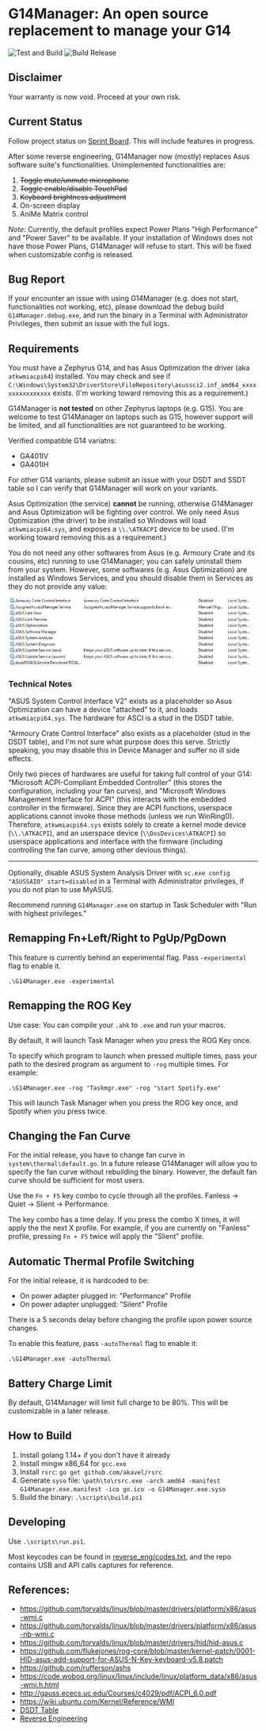 # G14Manager: An open source replacement to manage your G14

![Test and Build](https://github.com/zllovesuki/G14Manager/workflows/Test%20and%20Build/badge.svg) ![Build Release](https://github.com/zllovesuki/G14Manager/workflows/Build%20Release/badge.svg)

## Disclaimer

Your warranty is now void. Proceed at your own risk.

## Current Status

Follow project status on [Sprint Board](https://github.com/zllovesuki/G14Manager/projects/1). This will include features in progress.

After some reverse engineering, G14Manager now (mostly) replaces Asus software suite's functionalities. Unimplemented functionalities are:
1. ~~Toggle mute/unmute microphone~~
2. ~~Toggle enable/disable TouchPad~~
3. ~~Keyboard brightness adjustment~~
4. On-screen display
5. AniMe Matrix control

_Note_: Currently, the default profiles expect Power Plans "High Performance" and "Power Saver" to be available. If your installation of Windows does not have those Power Plans, G14Manager will refuse to start. This will be fixed when customizable config is released.

## Bug Report

If your encounter an issue with using G14Manager (e.g. does not start, functionalities not working, etc), please download the debug build `G14Manager.debug.exe`, and run the binary in a Terminal with Administrator Privileges, then submit an issue with the full logs.

## Requirements

You must have a Zephyrus G14, and has Asus Optimization the driver (aka `atkwmiacpi64`) installed. You may check and see if `C:\Windows\System32\DriverStore\FileRepository\asussci2.inf_amd64_xxxxxxxxxxxxxxxx` exists. (I'm working toward removing this as a requirement.)

G14Manager is **not tested** on other Zephyrus laptops (e.g. G15). You are welcome to test G14Manager on laptops such as G15, however support will be limited, and all functionalities are not guaranteed to be working.

Verified compatible G14 variatns:
- GA401IV
- GA401IH

For other G14 variants, please submit an issue with your DSDT and SSDT table so I can verify that G14Manager will work on your variants.

Asus Optimization (the service) **cannot** be running, otherwise G14Manager and Asus Optimization will be fighting over control. We only need Asus Optimization (the driver) to be installed so Windows will load `atkwmiacpi64.sys`, and exposes a `\\.\ATKACPI` device to be used. (I'm working toward removing this as a requirement.)

You do not need any other softwares from Asus (e.g. Armoury Crate and its cousins, etc) running to use G14Manager; you can safely uninstall them from your system. However, some softwares (e.g. Asus Optimization) are installed as Windows Services, and you should disable them in Services as they do not provide any value:

![Running Services](images/services.png)

### Technical Notes

"ASUS System Control Interface V2" exists as a placeholder so Asus Optimization can have a device "attached" to it, and loads `atkwmiacpi64.sys`. The hardware for ASCI is a stud in the DSDT table.

"Armoury Crate Control Interface" also exists as a placeholder (stud in the DSDT table), and I'm not sure what purpose does this serve. Strictly speaking, you may disable this in Device Manager and suffer no ill side effects.

Only two pieces of hardwares are useful for taking full control of your G14: "Microsoft ACPI-Compliant Embedded Controller" (this stores the configuration, including your fan curves), and "Microsoft Windows Management Interface for ACPI" (this interacts with the embedded controller in the firmware). Since they are ACPI functions, userspace applications cannot invoke those methods (unless we run WinRing0). Therefore, `atkwmiacpi64.sys` exists solely to create a kernel mode device (`\\.\ATKACPI`), and an userspace device (`\\DosDevices\ATKACPI`) so userspace applications and interface with the firmware (including controlling the fan curve, among other devious things).

---

Optionally, disable ASUS System Analysis Driver with `sc.exe config "ASUSSAIO" start=disabled` in a Terminal with Administrator privileges, if you do not plan to use MyASUS.

Recommend running `G14Manager.exe` on startup in Task Scheduler with "Run with highest privileges."

## Remapping Fn+Left/Right to PgUp/PgDown

This feature is currently behind an experimental flag. Pass `-experimental` flag to enable it.

```
.\G14Manager.exe -experimental
```

## Remapping the ROG Key

Use case: You can compile your `.ahk` to `.exe` and run your macros.

By default, it will launch Task Manager when you press the ROG Key once.

To specify which program to launch when pressed multiple times, pass your path to the desired program as argument to `-rog` multiple times. For example:

```
.\G14Manager.exe -rog "Taskmgr.exe" -rog "start Spotify.exe"
```

This will launch Task Manager when you press the ROG key once, and Spotify when you press twice.

## Changing the Fan Curve

For the initial release, you have to change fan curve in `system\thermal\default.go`. In a future release G14Manager will allow you to specify the fan curve without rebuilding the binary. However, the default fan curve should be sufficient for most users.

Use the `Fn + F5` key combo to cycle through all the profiles. Fanless -> Quiet -> Slient -> Performance.

The key combo has a time delay. If you press the combo X times, it will apply the the next X profile. For example, if you are currently on "Fanless" profile, pressing `Fn + F5` twice will apply the "Slient" profile.

## Automatic Thermal Profile Switching

For the initial release, it is hardcoded to be:

- On power adapter plugged in: "Performance" Profile
- On power adapter unplugged: "Silent" Profile

There is a 5 seconds delay before changing the profile upon power source changes.

To enable this feature, pass `-autoThermal` flag to enable it:

```
.\G14Manager.exe -autoThermal
```

## Battery Charge Limit

By default, G14Manager will limit full charge to be 80%. This will be customizable in a later release.

## How to Build

1. Install golang 1.14+ if you don't have it already
2. Install mingw x86_64 for `gcc.exe`
2. Install `rsrc`: `go get github.com/akavel/rsrc`
3. Generate `syso` file: `\path\to\rsrc.exe -arch amd64 -manifest G14Manager.exe.manifest -ico go.ico -o G14Manager.exe.syso`
4. Build the binary: `.\scripts\build.ps1`

## Developing

Use `.\scripts\run.ps1`.

Most keycodes can be found in [reverse_eng/codes.txt](https://github.com/zllovesuki/reverse_engineering/blob/master/G14/codes.txt), and the repo contains USB and API calls captures for reference.

## References:

- https://github.com/torvalds/linux/blob/master/drivers/platform/x86/asus-wmi.c
- https://github.com/torvalds/linux/blob/master/drivers/platform/x86/asus-nb-wmi.c
- https://github.com/torvalds/linux/blob/master/drivers/hid/hid-asus.c
- https://github.com/flukejones/rog-core/blob/master/kernel-patch/0001-HID-asus-add-support-for-ASUS-N-Key-keyboard-v5.8.patch
- https://github.com/rufferson/ashs
- https://code.woboq.org/linux/linux/include/linux/platform_data/x86/asus-wmi.h.html
- http://gauss.ececs.uc.edu/Courses/c4029/pdf/ACPI_6.0.pdf
- https://wiki.ubuntu.com/Kernel/Reference/WMI
- [DSDT Table](https://github.com/zllovesuki/reverse_engineering/blob/master/G14/g14-dsdt.dsl)
- [Reverse Engineering](https://github.com/zllovesuki/reverse_engineering/tree/master/G14)